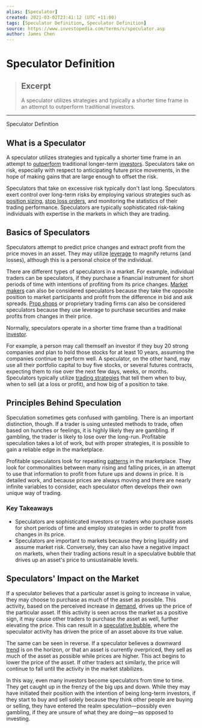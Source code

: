```yaml
---
alias: [Speculator]
created: 2021-03-02T23:41:12 (UTC +11:00)
tags: [Speculator Definition, Speculator Definition]
source: https://www.investopedia.com/terms/s/speculator.asp
author: James Chen
---
```


# Speculator Definition

> ## Excerpt
> A speculator utilizes strategies and typically a shorter time frame in an attempt to outperform traditional investors.

---

Speculator Definition
## What is a Speculator

A speculator utilizes strategies and typically a shorter time frame in an attempt to [outperform](https://www.investopedia.com/terms/o/outperform.asp) traditional longer-term [investors](https://www.investopedia.com/terms/i/investor.asp). Speculators take on risk, especially with respect to anticipating future price movements, in the hope of making gains that are large enough to offset the risk.

Speculators that take on excessive risk typically don't last long. Speculators exert control over long-term risks by employing various strategies such as [position sizing](https://www.investopedia.com/terms/p/positionsizing.asp), [stop loss orders](https://www.investopedia.com/terms/s/stop-lossorder.asp), and monitoring the statistics of their trading performance. Speculators are typically sophisticated risk-taking individuals with expertise in the markets in which they are trading. 

## Basics of Speculators

Speculators attempt to predict price changes and extract profit from the price moves in an asset. They may utilize [leverage](https://www.investopedia.com/terms/l/leverage.asp) to magnify returns (and losses), although this is a personal choice of the individual.

There are different types of speculators in a market. For example, individual traders can be speculators, if they purchase a financial instrument for short periods of time with intentions of profiting from its price changes. [Market makers](https://www.investopedia.com/terms/m/marketmaker.asp) can also be considered speculators because they take the opposite position to market participants and profit from the difference in bid and ask spreads. [Prop shops](https://www.investopedia.com/terms/p/prop_shop.asp) or proprietary trading firms can also be considered speculators because they use leverage to purchase securities and make profits from changes in their price.

Normally, speculators operate in a shorter time frame than a traditional [investor](https://www.investopedia.com/terms/i/investor.asp).

For example, a person may call themself an investor if they buy 20 strong companies and plan to hold those stocks for at least 10 years, assuming the companies continue to perform well. A speculator, on the other hand, may use all their portfolio capital to buy five stocks, or several futures contracts, expecting them to rise over the next few days, weeks, or months. Speculators typically utilize [trading strategies](https://www.investopedia.com/terms/t/trading-strategy.asp) that tell them when to buy, when to sell (at a loss or profit), and how big of a position to take.

## Principles Behind Speculation

Speculation sometimes gets confused with gambling. There is an important distinction, though. If a trader is using untested methods to trade, often based on hunches or feelings, it is highly likely they are gambling. If gambling, the trader is likely to lose over the long-run. Profitable speculation takes a lot of work, but with proper strategies, it is possible to gain a reliable edge in the marketplace.

Profitable speculators look for repeating [patterns](https://www.investopedia.com/terms/c/continuationpattern.asp) in the marketplace. They look for commonalities between many rising and falling prices, in an attempt to use that information to profit from future ups and downs in price. It is detailed work, and because prices are always moving and there are nearly infinite variables to consider, each speculator often develops their own unique way of trading.

### Key Takeaways

-   Speculators are sophisticated investors or traders who purchase assets for short periods of time and employ strategies in order to profit from changes in its price.
-   Speculators are important to markets because they bring liquidity and assume market risk. Conversely, they can also have a negative impact on markets, when their trading actions result in a speculative bubble that drives up an asset's price to unsustainable levels.

## Speculators' Impact on the Market

If a speculator believes that a particular asset is going to increase in value, they may choose to purchase as much of the asset as possible. This activity, based on the perceived increase in [demand](https://www.investopedia.com/terms/d/demand.asp), drives up the price of the particular asset. If this activity is seen across the market as a positive sign, it may cause other traders to purchase the asset as well, further elevating the price. This can result in a [speculative bubble](https://www.investopedia.com/terms/s/speculativebubble.asp), where the speculator activity has driven the price of an asset above its true value.

The same can be seen in reverse. If a speculator believes a downward [trend](https://www.investopedia.com/terms/t/trend.asp) is on the horizon, or that an asset is currently overpriced, they sell as much of the asset as possible while prices are higher. This act begins to lower the price of the asset. If other traders act similarly, the price will continue to fall until the activity in the market stabilizes.

In this way, even many investors become speculators from time to time. They get caught up in the frenzy of the big ups and down. While they may have initiated their position with the intention of being long-term investors, if they start to buy and sell solely because they think other people are buying or selling, they have entered the realm speculation—possibly even gambling, if they are unsure of what they are doing—as opposed to investing.
